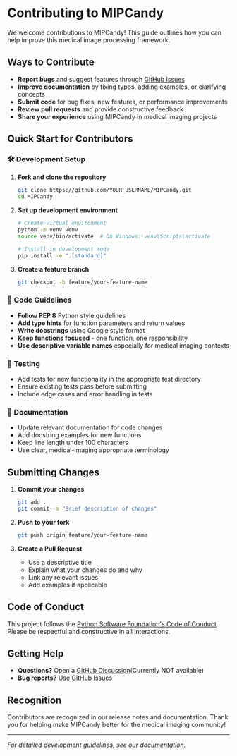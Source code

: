 # Contributing to MIPCandy

We welcome contributions to MIPCandy! This guide outlines how you can help improve this medical image processing framework.

## Ways to Contribute

- **Report bugs** and suggest features through [GitHub Issues](https://github.com/ProjectNeura/MIPCandy/issues)
- **Improve documentation** by fixing typos, adding examples, or clarifying concepts
- **Submit code** for bug fixes, new features, or performance improvements
- **Review pull requests** and provide constructive feedback
- **Share your experience** using MIPCandy in medical imaging projects

## Quick Start for Contributors

### 🛠️ Development Setup

1. **Fork and clone the repository**
   ```bash
   git clone https://github.com/YOUR_USERNAME/MIPCandy.git
   cd MIPCandy
   ```

2. **Set up development environment**
   ```bash
   # Create virtual environment
   python -m venv venv
   source venv/bin/activate  # On Windows: venv\Scripts\activate
   
   # Install in development mode
   pip install -e ".[standard]"
   ```

3. **Create a feature branch**
   ```bash
   git checkout -b feature/your-feature-name
   ```

### 📝 Code Guidelines

- **Follow PEP 8** Python style guidelines
- **Add type hints** for function parameters and return values
- **Write docstrings** using Google style format
- **Keep functions focused** - one function, one responsibility
- **Use descriptive variable names** especially for medical imaging contexts

### 🧪 Testing

- Add tests for new functionality in the appropriate test directory
- Ensure existing tests pass before submitting
- Include edge cases and error handling in tests

### 📖 Documentation

- Update relevant documentation for code changes
- Add docstring examples for new functions
- Keep line length under 100 characters
- Use clear, medical-imaging appropriate terminology

## Submitting Changes

1. **Commit your changes**
   ```bash
   git add .
   git commit -m "Brief description of changes"
   ```

2. **Push to your fork**
   ```bash
   git push origin feature/your-feature-name
   ```

3. **Create a Pull Request**
   - Use a descriptive title
   - Explain what your changes do and why
   - Link any relevant issues
   - Add examples if applicable

## Code of Conduct

This project follows the [Python Software Foundation's Code of Conduct](https://www.python.org/psf/conduct/). Please be respectful and constructive in all interactions.

## Getting Help

- **Questions?** Open a [GitHub Discussion](https://github.com/ProjectNeura/MIPCandy/discussions)(Currently NOT available)
- **Bug reports?** Use [GitHub Issues](https://github.com/ProjectNeura/MIPCandy/issues)

## Recognition

Contributors are recognized in our release notes and documentation. Thank you for helping make MIPCandy better for the medical imaging community!

---

*For detailed development guidelines, see our [documentation](docs/README.md).*